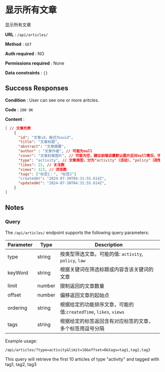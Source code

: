 # 显示所有文章

显示所有文章

**URL** : `/api/articles/`

**Method** : `GET`

**Auth required** : NO

**Permissions required** : None

**Data constraints** : `{}`

## Success Responses

**Condition** : User can see one or more aritcles.

**Code** : `200 OK`

**Content** : 

```json
[ // 文章列表
    {
      "id": "文章id，格式为uuid",
      "title": "文章标题",
      "abstract": "文章摘要",
      "author" : "文章作者", // 可能为null
      "cover": "文章封面图片", // 可能为空，建议前端设置默认图片应对null情况，字符串格式，为封面对应的链接
      "type": "activity", // 文章类型，分为"activity"（活动）、"policy"（政策）"law"（法律）
      "likes": 23, // 关注数
      "views": 123, // 浏览数
      "tags": ["标签1：", "标签2"]
      "createdAt": "2024-07-30T04:31:55.614Z", 
      "updatedAt": "2024-07-30T04:31:55.614Z", 
    }
]
```

## Notes 
### Query

The `/api/articles/` endpoint supports the following query parameters:

| Parameter | Type   | Description                                      |
|-----------|--------|--------------------------------------------------|
| type      | string |按类型筛选文章。可能的值: `activity`, `policy`, `law` |
|keyWord     | string | 根据关键词在筛选标题或内容含该关键词的文章                   |
| limit     | number | 限制返回的文章数量       |
| offset    | number | 偏移返回文章的起始点 |
|ordering   | string | 根据给定的功能排序文章，可能的值:`createdTime`, `likes`, `views`
| tags       | string | 根据给定的标签返回含有对应标签的文章，多个标签用逗号分隔 |

Example usage:

```
/api/articles/?type=activity&limit=10&offset=0&tags=tag1,tag2,tag3
```

This query will retrieve the first 10 articles of type "activity"  and tagged with tag1, tag2, tag3


